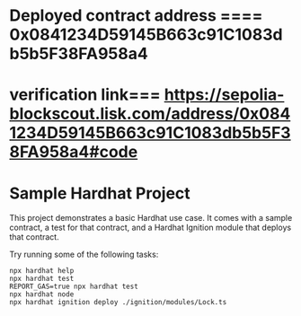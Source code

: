 # Deployed contract address ==== 0x0841234D59145B663c91C1083db5b5F38FA958a4
# verification link===  https://sepolia-blockscout.lisk.com/address/0x0841234D59145B663c91C1083db5b5F38FA958a4#code
# Sample Hardhat Project



This project demonstrates a basic Hardhat use case. It comes with a sample contract, a test for that contract, and a Hardhat Ignition module that deploys that contract.

Try running some of the following tasks:

```shell
npx hardhat help
npx hardhat test
REPORT_GAS=true npx hardhat test
npx hardhat node
npx hardhat ignition deploy ./ignition/modules/Lock.ts
```
